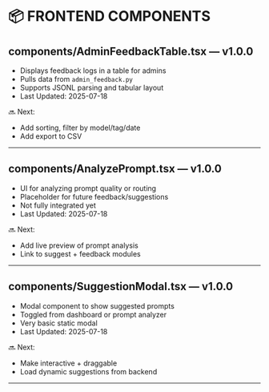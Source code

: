# 📦 FRONTEND COMPONENTS

## components/AdminFeedbackTable.tsx — v1.0.0
- Displays feedback logs in a table for admins
- Pulls data from `admin_feedback.py`
- Supports JSONL parsing and tabular layout
- Last Updated: 2025-07-18

🔜 Next:
- Add sorting, filter by model/tag/date
- Add export to CSV
---

## components/AnalyzePrompt.tsx — v1.0.0
- UI for analyzing prompt quality or routing
- Placeholder for future feedback/suggestions
- Not fully integrated yet
- Last Updated: 2025-07-18

🔜 Next:
- Add live preview of prompt analysis
- Link to suggest + feedback modules
---

## components/SuggestionModal.tsx — v1.0.0
- Modal component to show suggested prompts
- Toggled from dashboard or prompt analyzer
- Very basic static modal
- Last Updated: 2025-07-18

🔜 Next:
- Make interactive + draggable
- Load dynamic suggestions from backend
---
